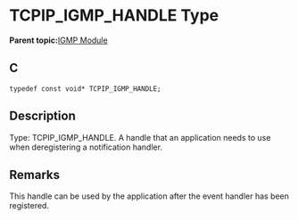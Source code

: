 # TCPIP\_IGMP\_HANDLE Type

**Parent topic:**[IGMP Module](GUID-DCB13BC6-B7A2-45CA-89E7-9474EAF05EFB.md)

## C

```
typedef const void* TCPIP_IGMP_HANDLE;
```

## Description

Type: TCPIP\_IGMP\_HANDLE. A handle that an application needs to use when deregistering a notification handler.

## Remarks

This handle can be used by the application after the event handler has been registered.

